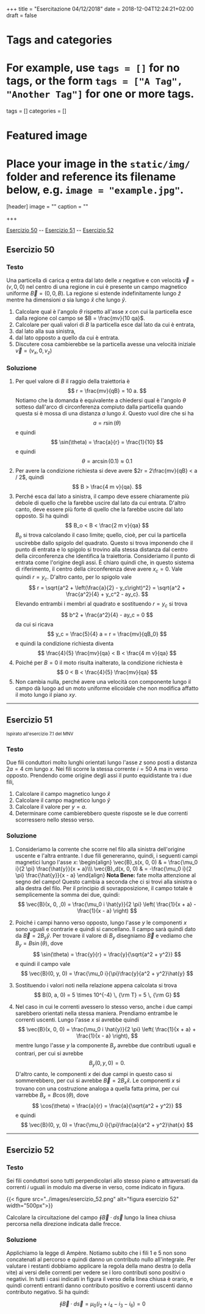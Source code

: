 +++
title = "Esercitazione 04/12/2018"
date = 2018-12-04T12:24:21+02:00
draft = false

# Tags and categories
# For example, use `tags = []` for no tags, or the form `tags = ["A Tag", "Another Tag"]` for one or more tags.
tags = []
categories = []

# Featured image
# Place your image in the `static/img/` folder and reference its filename below, e.g. `image = "example.jpg"`.
[header]
image = ""
caption = ""

+++

[Esercizio 50](#esercizio-50) -- [Esercizio 51](#esercizio-51) -- [Esercizio 52](#esercizio-52)

## Esercizio 50

### Testo

Una particella di carica $q$ entra dal lato delle $x$ negative e con velocità $\vec{v} = (v, 0, 0)$ nel centro di una regione in cui è presente un campo magnetico uniforme $\vec{B} = (0, 0, B)$. La regione si estende indefinitamente lungo $\hat{z}$ mentre ha dimensioni $a$ sia lungo $\hat{x}$ che lungo $\hat{y}$.

1. Calcolare qual è l'angolo $\theta$ rispetto all'asse $x$ con cui la particella esce dalla regione col campo se $B = \frac{mv}{10 qa}$.
2. Calcolare per quali valori di $B$ la particella esce dal lato da cui è entrata,
3. dal lato alla sua sinistra,
4. dal lato opposto a quello da cui è entrata.
5. Discutere cosa cambierebbe se la particella avesse una velocità iniziale $\vec{v} = (v_x, 0, v_z)$

### Soluzione

1. Per quel valore di $B$ il raggio della traiettoria è
$$
r = \frac{mv}{qB} = 10 a.
$$
Notiamo che la domanda è equivalente a chiedersi qual è l'angolo $\theta$ sotteso dall'arco di circonferenza compiuto dalla particella quando questa si è mossa di una distanza $a$ lungo $\hat{x}$. Questo vuol dire che si ha
$$
a = r \sin(\theta)
$$
e quindi
$$
\sin(\theta) = \frac{a}{r} = \frac{1}{10}
$$
e quindi
$$
\theta = \arcsin(0.1) \approx 0.1
$$
2. Per avere la condizione richiesta si deve avere $2r = 2\frac{mv}{qB} < a / 2$, quindi
$$
B > \frac{4 m v}{qa}.
$$
3. Perché esca dal lato a sinistra, il campo deve essere chiaramente più debole di quello che la farebbe uscire dal lato da cui entrata. D'altro canto, deve essere più forte di quello che la farebbe uscire dal lato opposto. Si ha quindi
$$
B_o < B < \frac{2 m v}{qa}
$$
$B_o$ si trova calcolando il caso limite; quello, cioè, per cui la particella uscirebbe dallo spigolo del quadrato. Questo si trova imponendo che il punto di entrata e lo spigolo si trovino alla stessa distanza dal centro della circonferenza che identifica la traiettoria. Consideriamo il punto di entrata come l'origine degli assi. È chiaro quindi che, in questo sistema di riferimento, il centro della circonferenza deve avere $x_c = 0$. Vale quindi $r = y_c$. D'altro canto, per lo spigolo vale
$$
r = \sqrt{a^2 + \left(\frac{a}{2} - y_c\right)^2} = \sqrt{a^2 + \frac{a^2}{4} + y_c^2 - ay_c}.
$$
Elevando entrambi i membri al quadrato e sostituendo $r = y_c$ si trova
$$
b^2 + \frac{a^2}{4} - ay_c = 0
$$
da cui si ricava
$$
y_c = \frac{5}{4} a = r = \frac{mv}{qB_0}
$$
e quindi la condizione richiesta diventa
$$
\frac{4}{5} \frac{mv}{qa} < B < \frac{4 m v}{qa}
$$
4. Poiché per $B = 0$ il moto risulta inalterato, la condizione richiesta è
$$
0 < B < \frac{4}{5} \frac{mv}{qa}
$$
4. Non cambia nulla, perché avere una velocità con componente lungo il campo dà luogo ad un moto uniforme elicoidale che non modifica affatto il moto lungo il piano $xy$.

---

## Esercizio 51
<small>Ispirato all'esercizio 7.1 del MNV</small>

### Testo

Due fili conduttori molto lunghi orientati lungo l'asse $z$ sono posti a distanza $2a = 4$ cm lungo $x$. Nei fili scorre la stessa corrente $i = 50$ A ma in verso opposto. Prendendo come origine degli assi il punto equidistante tra i due fili,

1. Calcolare il campo magnetico lungo $\hat{x}$
2. Calcolare il campo magnetico lungo $\hat{y}$
3. Calcolare il valore per $y = a$.
4. Determinare come cambierebbero queste risposte se le due correnti scorressero nello stesso verso.

### Soluzione

1. Consideriamo la corrente che scorre nel filo alla sinistra dell'origine uscente e l'altra entrante. I due fili genereranno, quindi, i seguenti campi magnetici lungo l'asse $x$:
\begin{align}
\vec{B}_s(x, 0, 0) & = \frac{\mu_0 i}{2 \pi} \frac{\hat{y}}{x + a}\\\\\\
\vec{B}_d(x, 0, 0) & = -\frac{\mu_0 i}{2 \pi} \frac{\hat{y}}{x - a}
\end{align}
**Nota Bene:** fate molta attenzione al segno del campo! Questo cambia a seconda che ci si trovi alla sinistra o alla destra del filo. Per il principio di sovrapposizione, il campo totale è semplicemente la somma dei due, quindi:
$$
\vec{B}(x, 0, ,0) = \frac{\mu_0 i \hat{y}}{2 \pi} \left( \frac{1}{x + a} - \frac{1}{x - a} \right)
$$

2. Poiché i campi hanno verso opposto, lungo l'asse $y$ le componenti $x$ sono uguali e contrarie e quindi si cancellano. Il campo sarà quindi dato da $\vec{B} = 2 B_y \hat{y}$. Per trovare il valore di $B_y$ disegniamo $\vec{B}$ e vediamo che $B_y = B \sin(\theta)$, dove 
$$
\sin(\theta) = \frac{y}{r} = \frac{y}{\sqrt{a^2 + y^2}}
$$
e quindi il campo vale
$$
\vec{B}(0, y, 0) = \frac{\mu_0 i}{\pi}\frac{y}{a^2 + y^2}\hat{y}
$$

3. Sostituendo i valori noti nella relazione appena calcolata si trova
$$
B(0, a, 0) = 5 \times 10^{-4} \, {\rm T} = 5 \, {\rm G}
$$

4. Nel caso in cui le correnti avessero lo stesso verso, anche i due campi sarebbero orientati nella stessa maniera. Prendiamo entrambe le correnti uscenti. Lungo l'asse $x$ si avrebbe quindi
$$
\vec{B}(x, 0, 0) = \frac{\mu_0 i \hat{y}}{2 \pi} \left( \frac{1}{x + a} + \frac{1}{x - a} \right),
$$
mentre lungo l'asse $y$ la componente $B_y$ avrebbe due contributi uguali e contrari, per cui si avrebbe
$$
B_y(0, y, 0) = 0.
$$
D'altro canto, le componenti $x$ dei due campi in questo caso si sommerebbero, per cui si avrebbe $\vec{B} = 2B_x \hat{x}$. Le componenti $x$ si trovano con una costruzione analoga a quella fatta prima, per cui varrebbe $B_x = B \cos(\theta)$, dove
$$
\cos(\theta) = \frac{a}{r} = \frac{a}{\sqrt{a^2 + y^2}}
$$
e quindi
$$
\vec{B}(0, y, 0) = \frac{\mu_0 i}{\pi}\frac{a}{a^2 + y^2}\hat{x}
$$

---
## Esercizio 52

### Testo

Sei fili conduttori sono tutti perpendicolari allo stesso piano e attraversati da correnti $i$ uguali in modulo ma diverse in verso, come indicato in figura.

{{< figure src="../images/esercizio_52.png" alt="figura esercizio 52" width="500px">}}

Calcolare la circuitazione del campo $\oint \vec{B} \cdot d\vec{s}$ lungo la linea chiusa percorsa nella direzione indicata dalle frecce.

### Soluzione

Applichiamo la legge di Ampère. Notiamo subito che i fili $1$ e $5$ non sono concatenati al percorso e quindi danno un contributo nullo all'integrale. Per valutare i restanti dobbiamo applicare la regola della mano destra (o della vite) ai versi delle correnti per vedere se i loro contributi sono positivi o negativi. In tutti i casi indicati in figura il verso della linea chiusa è orario, e quindi correnti entranti danno contributo positivo e correnti uscenti danno contributo negativo. Si ha quindi:

$$
\oint \vec{B} \cdot d\vec{s} = \mu_0 (i_2 + i_4 - i_3 - i_6) = 0
$$
